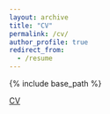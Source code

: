 ```yaml
---
layout: archive
title: "CV"
permalink: /cv/
author_profile: true
redirect_from:
  - /resume
---
```


{% include base_path %}

[CV](https://github.com/lixy255/Xiangyu_LI/raw/master/files/CVXiangyu.pdf)
